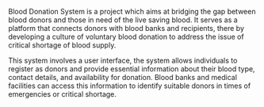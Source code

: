 Blood Donation System is a project which aims at bridging the gap between blood donors and those in need of the live saving blood.  It serves as a platform that connects donors with blood banks and recipients, there by developing a culture of voluntary blood donation to address the issue of critical shortage of blood supply. 

This system involves a user interface, the system allows individuals to register as donors and provide essential information about their blood type, contact details, and availability for donation. Blood banks and medical facilities can access this information to identify suitable donors in times of emergencies or critical shortage.

